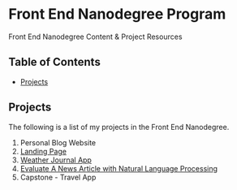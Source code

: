 # Front End Nanodegree Program

Front End Nanodegree Content & Project Resources

## Table of Contents

* [Projects](#projects)

## Projects

The following is a list of my projects in the Front End Nanodegree.

1. Personal Blog Website
2. [Landing Page](https://github.com/udacity/fend/tree/refresh-2019/projects/landing-page)
3. [Weather Journal App](https://github.com/udacity/fend/tree/refresh-2019/projects/weather-journal-app)
4. [Evaluate A News Article with Natural Language Processing](https://github.com/udacity/fend/tree/refresh-2019/projects/evaluate-news-nlp)
5. Capstone - Travel App

